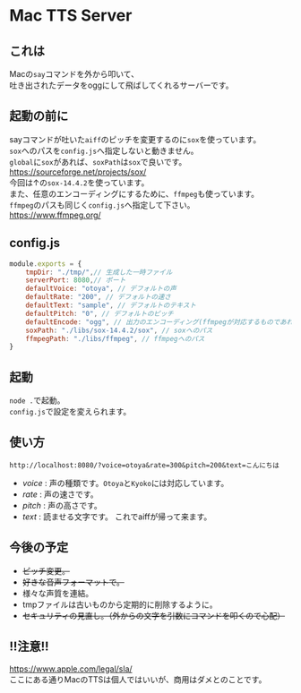 # Mac TTS Server
## これは
Macの`say`コマンドを外から叩いて、  
吐き出されたデータをoggにして飛ばしてくれるサーバーです。

## 起動の前に
sayコマンドが吐いた`aiff`のピッチを変更するのに`sox`を使っています。  
`sox`へのパスを`config.js`へ指定しないと動きません。  
`global`に`sox`があれば、`soxPath`は`sox`で良いです。  
<https://sourceforge.net/projects/sox/>  
今回は↑の`sox-14.4.2`を使っています。  
また、任意のエンコーディングにするために、`ffmpeg`も使っています。  
`ffmpeg`のパスも同じく`config.js`へ指定して下さい。  
<https://www.ffmpeg.org/>
## config.js
```js
module.exports = {
    tmpDir: "./tmp/",// 生成した一時ファイル
    serverPort: 8080,// ポート
    defaultVoice: "otoya", // デフォルトの声
    defaultRate: "200", // デフォルトの速さ
    defaultText: "sample", // デフォルトのテキスト
    defaultPitch: "0", // デフォルトのピッチ
    defaultEncode: "ogg", // 出力のエンコーディング(ffmpegが対応するものであれば)
    soxPath: "./libs/sox-14.4.2/sox", // soxへのパス
    ffmpegPath: "./libs/ffmpeg", // ffmpegへのパス
}
```
## 起動
`node .`で起動。  
`config.js`で設定を変えられます。  
## 使い方
```
http://localhost:8080/?voice=otoya&rate=300&pitch=200&text=こんにちは
```
- *voice* : 声の種類です。`Otoya`と`Kyoko`には対応しています。
- *rate* : 声の速さです。
- *pitch* : 声の高さです。
- *text* : 読ませる文字です。
これでaiffが帰って来ます。
## 今後の予定
- ~~ピッチ変更。~~
- ~~好きな音声フォーマットで。~~
- 様々な声質を連結。
- tmpファイルは古いものから定期的に削除するように。
- ~~セキュリティの見直し。（外からの文字を引数にコマンドを叩くので心配）~~
## !!注意!!
<https://www.apple.com/legal/sla/>  
ここにある通りMacのTTSは個人ではいいが、商用はダメとのことです。
